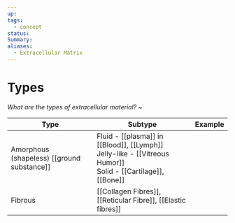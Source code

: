 ```yaml
---
up: 
tags:
  - concept
status: 
Summary: 
aliases:
  - Extracellular Matrix
---
```

# Types
*What are the types of extracellular material?*
~

| Type                                       | Subtype                                                                                                          | Example |
| ------------------------------------------ | ---------------------------------------------------------------------------------------------------------------- | ------- |
| Amorphous (shapeless) [[ground substance]] | Fluid - [[plasma]] in [[Blood]], [[Lymph]]<br>Jelly-like - [[Vitreous Humor]]<br>Solid - [[Cartilage]], [[Bone]] |         |
| Fibrous                                    | [[Collagen Fibres]], [[Reticular Fibre]], [[Elastic fibres]]                                                     |         |
